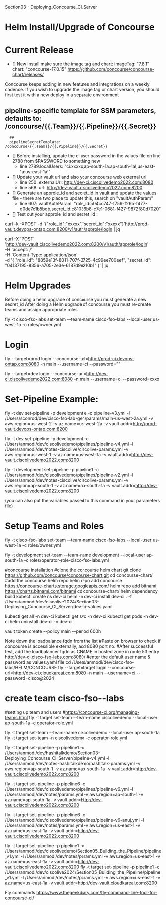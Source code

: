 Section03 - Deploying_Concourse_CI_Server

Helm Install/Upgrade of Concourse
===========
Current Release
==========
- [] New install make sure the image tag and chart:
  imageTag: "7.8.1" chart: "concourse-17.0.15"
  https://github.com/concourse/concourse-chart/releases/

Concourse keeps adding in new features and integrations on a weekly cadence.
If you wish to upgrade the image tag or chart version, you should first test it with a new deploy in a separate environment

## pipeline-specific template for SSM parameters, defaults to: /concourse/{{.Team}}/{{.Pipeline}}/{{.Secret}}
      ##
      pipelineSecretTemplate: /concourse/{{.Team}}/{{.Pipeline}}/{{.Secret}}

- [] Before installing, update the ci user password in the values file on line 2788 from $PASSWORD to something new
    - line 2789:localUsers: "ci:xxxxx,ap-south-1a:ap-south-1a!,us-east-1a:us-east-1a!"
- [] Update your vault url and also your concourse web external url
    - line 250: externalUrl: http://dev-ci.ciscolivedemo2022.com:8080
    - line 568: url: http://dev-vault.ciscolivedemo2022.com:8200
- [] Generate an approle_id and secret_id in vault and update the values file - there are two place to update this, search on "vaultAuthParam"
    - line 607: vaultAuthParam: "role_id:504cc747-f759-f26b-f477-d0de7c1b5bdb,secret_id:c81036b8-c7e1-0681-f427-9872f80d7020"
- [] Test out your approle_id and secret_id :

curl -k -XPOST -d '{"role_id":"xxxxx","secret_id":"xxxxx"}'http://prod-vault.devops-ontap.com:8200/v1/auth/approle/login | jq

curl -X 'POST' \
'http://dev-vault.ciscolivedemo2022.com:8200/v1/auth/approle/login' \
-H 'accept: */*' \
-H 'Content-Type: application/json' \
-d '{
"role_id": "8859e13f-8011-707f-3725-4c99ee700eef",
"secret_id": "04137195-8356-a705-2e3e-6187d9e210b1"
}' | jq

Helm Upgrades
======
Before doing a helm upgrade of concourse you must generate a new secret_id
After doing a Helm upgrade of concourse you must re-create teams and assign appropriate roles

fly -t cisco-fso-labs set-team --team-name cisco-fso-labs --local-user us-west-1a -c roles/owner.yml

Login
====

fly --target=prod login --concourse-url=http://prod-ci.devops-ontap.com:8080 -n main --username=ci --password=""

fly --target=dev login --concourse-url=http://dev-ci.ciscolivedemo2022.com:8080 -n main --username=ci --password=xxxx

Set-Pipeline Example:
========
fly -t dev set-pipeline -p development e -c pipeline-v3.yml -l /Users/sconrod/dev/cisco-fso-lab-gen/params/main-us-west-2a.yml -v aws.region=us-west-2 -v az.name=us-west-2a -v vault.addr=http://prod-vault.devops-ontap.com:8200

fly -t dev set-pipeline -p development -c /Users/anmodi/dev/ciscolivedemo/pipelines/pipeline-v4.yml -l /Users/anmodi/dev/notes-ciscolive/ciscolive-params.yml -v aws.region=us-west-1 -v az.name=us-west-1a -v vault.addr=http://dev-vault.ciscolivedemo2022.com:8200

fly -t development set-pipeline -p pipeline1 -c /Users/anmodi/dev/ciscolivedemo/pipelines/pipeline-v2.yml -l /Users/anmodi/dev/notes-ciscolive/ciscolive-params.yml -v aws.region=ap-south-1 -v az.name=ap-south-1a -v vault.addr=http://dev-vault.ciscolivedemo2022.com:8200

(you can also put the variables passed to this command in your parameters file)

Setup Teams and Roles
==========

fly -t cisco-fso-labs set-team --team-name cisco-fso-labs --local-user us-west-1a -c roles/owner.yml

fly -t development set-team --team-name development --local-user ap-south-1a -c roles/operator-role-cisco-fso-labs.yml

#concourse installation
#clone the concourse helm chart
git clone https://github.com/concourse/concourse-chart.git
cd concourse-chart/
#add the concourse helm repo
helm repo add concourse https://concourse-charts.storage.googleapis.com/
helm repo add bitnami https://charts.bitnami.com/bitnami
cd concourse-chart/
helm dependency build
kubectl create ns dev-ci
helm -n dev-ci install dev-ci . -f /Users/anmodi/dev/ciscolive2024/Section03-Deploying_Concourse_CI_Server/dev-ci-values.yaml


kubectl get all -n dev-ci
kubectl get svc -n dev-ci
kubectl get pods -n dev-ci
helm uninstall dev-ci -n dev-ci

vault token create --policy main --period 600h

Note down the loadbalance fqdn from the list
#Paste on browser to check if concourse is accessible externally, add 8080 port no.
#After successful test, add the loadbalancer fqdn as CNAME in hosted zone in route 53 entry
http://dev-ci.cisco-fso-labs.com:8080/
#enter the default user name & password as values.yaml file
cd /Users/anmodi/dev/cisco-fso-labs/HELM/CONCOURSE
fly --target=target login --concourse-url=http://dev-ci.cloudkareai.com:8080 -n main --username=ci --password=cisco@2024

# create team cisco-fso--labs
#setting up team and users
#https://concourse-ci.org/managing-teams.html
fly -t target set-team --team-name ciscolivedemo --local-user ap-south-1a -c operator-role.yml

fly -t target set-team --team-name ciscolivedemo --local-user ap-south-1a
fly -t target set-team -n ciscolivedemo -c operator-role.yml

fly -t target set-pipeline -p pipeline1 -c /Users/anmodi/dev/hashitalkdemo/Section03-Deploying_Concourse_CI_Server/pipeline-v4.yml -l /Users/anmodi/dev/notes-hashitalkdemo/hashitalk-params.yml -v aws.region=ap-south-1 -v az.name=ap-south-1a -v vault.addr=http://dev-vault.ciscolivedemo2022.com:8200

fly -t target set-pipeline -p pipeline6 -c /Users/anmodi/dev/ciscolivedemo/pipelines/pipeline-v6.yml -l /Users/anmodi/dev/notes/params.yml -v aws.region=ap-south-1 -v az.name=ap-south-1a -v vault.addr=http://dev-vault.ciscolivedemo2022.com:8200

fly -t target set-pipeline -p pipeline6 -c /Users/anmodi/dev/ciscolivedemo/pipelines/pipeline-v6-anuj.yml -l /Users/anmodi/dev/notes/params.yml -v aws.region=us-east-1 -v az.name=us-east-1a -v vault.addr=http://dev-vault.ciscolivedemo2022.com:8200

fly -t target set-pipeline -p pipeline1 -c /Users/anmodi/dev/ciscolivedemo/Section05_Building_the_Pipeline/pipeline_v1.yml -l /Users/anmodi/dev/notes/params.yml -v aws.region=us-east-1 -v az.name=us-east-1a -v vault.addr=http://dev-vault.ciscolivedemo2022.com:8200
fly -t target set-pipeline -p pipeline1 -c /Users/anmodi/dev/ciscolive2024/Section05_Building_the_Pipeline/pipeline_v1.yml -l /Users/anmodi/dev/notes/params.yml -v aws.region=us-east-1 -v az.name=us-east-1a -v vault.addr=http://dev-vault.cloudkareai.com:8200


Fly commands
https://www.thegeekdiary.com/fly-command-line-tool-for-concourse-ci/
